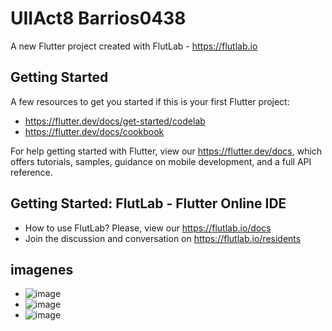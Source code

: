 # UIIAct8 Barrios0438

A new Flutter project created with FlutLab - https://flutlab.io

## Getting Started

A few resources to get you started if this is your first Flutter project:

- https://flutter.dev/docs/get-started/codelab
- https://flutter.dev/docs/cookbook

For help getting started with Flutter, view our
https://flutter.dev/docs, which offers tutorials,
samples, guidance on mobile development, and a full API reference.

## Getting Started: FlutLab - Flutter Online IDE

- How to use FlutLab? Please, view our https://flutlab.io/docs
- Join the discussion and conversation on https://flutlab.io/residents
## imagenes
- ![image](https://github.com/BarriosRosalesJosue465/act8-disenio/assets/143548449/a506b7ab-7c82-460a-872a-6f64ed87271a)
- ![image](https://github.com/BarriosRosalesJosue465/act8-disenio/assets/143548449/e300d9ce-92ce-46fc-b07d-c7e2c3276173)
- ![image](https://github.com/BarriosRosalesJosue465/act8-disenio/assets/143548449/64d842fb-a4c8-48db-9c2d-601dd9664a55)


